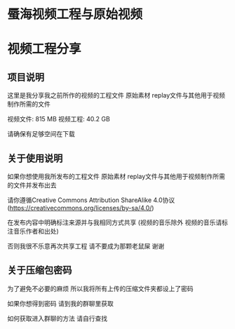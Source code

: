 # 蜃海视频工程与原始视频
# 视频工程分享
## 项目说明
这里是我分享我之前所作的视频的工程文件 原始素材 replay文件与其他用于视频制作所需的文件

视频文件: 815 MB 视频工程: 40.2 GB

请确保有足够空间在下载

## 关于使用说明
如果你想使用我所发布的工程文件 原始素材 replay文件与其他用于视频制作所需的文件并发布出去 

请你遵循Creative Commons Attribution ShareAlike 4.0协议(https://creativecommons.org/licenses/by-sa/4.0/) 

在发布内容中明确标注来源并与我相同方式共享 (视频的音乐除外 视频的音乐请标注音乐作者和出处)

否则我很不乐意再次共享工程 请不要成为那颗老鼠屎 谢谢

## 关于压缩包密码
为了避免不必要的麻烦 所以我将所有上传的压缩文件夹都设上了密码

如果你想得到密码 请到我的群聊里获取

如何获取进入群聊的方法 请自行查找
